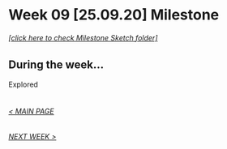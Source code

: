 # Week 09 [25.09.20] Milestone
###### [[click here to check Milestone Sketch folder]](https://github.com/hunoong/slave2-A/tree/master/week09_MILESTONE)
## During the week...
Explored
<br/>
<br/>

###### [< MAIN PAGE](https://hunoong.github.io/slave2-A/)
###### [NEXT WEEK >](https://hunoong.github.io/slave2-A/week10/)
